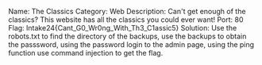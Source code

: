 Name: The Classics
Category: Web
Description: Can't get enough of the classics? This website has all the classics you could ever want!
Port: 80
Flag: Intake24{Cant_G0_Wr0ng_With_Th3_C1assic5}
Solution: Use the robots.txt to find the directory of the backups, use the backups to obtain the passsword, using the password login to the admin page, using the ping function use command injection to get the flag.
